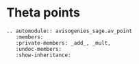 # Theta points

```{eval-rst} 
.. automodule:: avisogenies_sage.av_point
   :members:
   :private-members: _add_, _mult, 
   :undoc-members:
   :show-inheritance:

```
